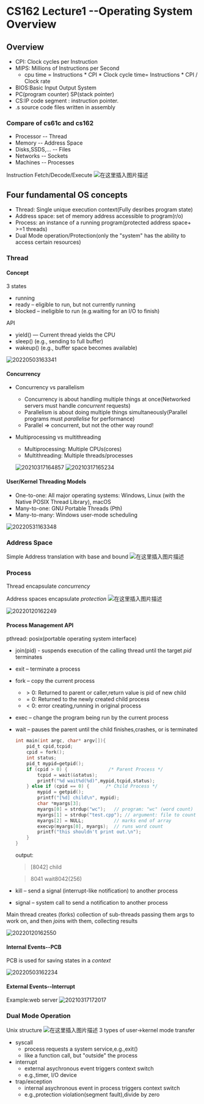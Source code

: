 # CS162 Lecture1 --Operating System Overview

## Overview

- CPI: Clock cycles per Instruction
- MIPS: Millions of Instructions per Second
	- cpu time = Instructions * CPI * Clock cycle time= Instructions * CPI / Clock rate
- BIOS:Basic Input Output System
- PC(program counter) SP(stack pointer)
- CS:IP code segment : instruction pointer.
- .s source code files written in assembly

### Compare of cs61c and cs162

- Processor -- Thread
-  Memory -- Address Space
- Disks,SSDS,... -- Files
- Networks -- Sockets
- Machines -- Processes

Instruction Fetch/Decode/Execute
![在这里插入图片描述](https://img-blog.csdnimg.cn/20210310160953285.png?x-oss-process=image/watermark,type_ZmFuZ3poZW5naGVpdGk,shadow_10,text_aHR0cHM6Ly9ibG9nLmNzZG4ubmV0L3FxXzM5MzgwMjMw,size_16,color_FFFFFF,t_70)

## Four fundamental OS concepts

- Thread: Single unique execution context(Fully desribes program state)
- Address space: set of memory address accessible to program(r/o)
- Process: an instance of a running program(protected address space+ >=1 threads)
- Dual Mode operation/Protection(only the "system" has the ability to access certain resources)

### Thread 

#### Concept

3 states
- running
- ready – eligible to run, but not currently running
- blocked – ineligible to run (e.g.waiting for an I/O to finish)

API

- yield() — Current thread yields the CPU
- sleep() (e.g., sending to full buffer)
- wakeup() (e.g., buffer space becomes available)

![20220503163341](https://raw.githubusercontent.com/zxc2012/image/main/20220503163341.png)

#### Concurrency

- Concurrency vs parallelism
	- Concurrency is about handling multiple things at once(Networked servers must handle *concurrent* requests)
	- Parallelism is about doing multiple things simultaneously(Parallel programs must *parallelise* for performance)
	- Parallel => concurrent, but not the other way round!

- Multiprocessing vs multithreading

	- Multiprocessing: Multiple CPUs(cores)
	- Multithreading: Multiple threads/processes

	![20210317164857](https://raw.githubusercontent.com/zxc2012/image/main/20210317164857.png)
	![20210317165234](https://raw.githubusercontent.com/zxc2012/image/main/20210317165234.png)

#### User/Kernel Threading Models

- One-to-one: All major operating systems: Windows, Linux (with the Native POSIX Thread Library), macOS
- Many-to-one: GNU Portable Threads (Pth)
- Many-to-many: Windows user-mode scheduling

![20220531163348](https://raw.githubusercontent.com/zxc2012/image/main/20220531163348.png)

### Address Space

Simple Address translation with base and bound
![在这里插入图片描述](https://img-blog.csdnimg.cn/20210310170644453.png?x-oss-process=image/watermark,type_ZmFuZ3poZW5naGVpdGk,shadow_10,text_aHR0cHM6Ly9ibG9nLmNzZG4ubmV0L3FxXzM5MzgwMjMw,size_16,color_FFFFFF,t_70)

### Process

Thread encapsulate *concurrency*

Address spaces encapsulate *protection*
![在这里插入图片描述](https://img-blog.csdnimg.cn/20210310171008806.png?x-oss-process=image/watermark,type_ZmFuZ3poZW5naGVpdGk,shadow_10,text_aHR0cHM6Ly9ibG9nLmNzZG4ubmV0L3FxXzM5MzgwMjMw,size_16,color_FFFFFF,t_70)

![20220120162249](https://raw.githubusercontent.com/zxc2012/image/main/20220120162249.png)

#### Process Management API

pthread: posix(portable operating system interface)
- join(pid) - suspends execution of the calling thread until the target *pid* terminates 
- exit – terminate a process
- fork – copy the current process
    - $>0$: Returned to parent or caller,return value is pid of new child
    - $=0$: Returned to the newly created child process
    - $<0$: error creating,running in original process
- exec – change the program being run by the current process
- wait –  pauses the parent until the child finishes,crashes, or is terminated
    ```c
    int main(int argc, char* argv[]){
        pid_t cpid,tcpid;
        cpid = fork();
        int status;
        pid_t mypid=getpid();
        if (cpid > 0) {               /* Parent Process */
            tcpid = wait(&status);
            printf("%d wait%d(%d)",mypid,tcpid,status);
        } else if (cpid == 0) {      /* Child Process */
            mypid = getpid();
            printf("[%d] child\n", mypid);
            char *myargs[3];
            myargs[0] = strdup("wc");   // program: "wc" (word count)
            myargs[1] = strdup("test.cpp"); // argument: file to count
            myargs[2] = NULL;           // marks end of array
            execvp(myargs[0], myargs);  // runs word count
            printf("this shouldn't print out.\n");
        }
    }
    ```
    output:

    > [8042] child

    > 8041 wait8042(256)
- kill – send a signal (interrupt-like notification) to another process
- signal – system call to send a notification to another process


Main thread creates (forks) collection of sub-threads passing them args to work on, and then *join*s with them, collecting results

![20220120162550](https://raw.githubusercontent.com/zxc2012/image/main/20220120162550.png)

#### Internal Events--PCB

PCB is used for saving states in a *context*

![20220503162234](https://raw.githubusercontent.com/zxc2012/image/main/20220503162234.png)

#### External Events--Interrupt

Example:web server
![20210317172017](https://raw.githubusercontent.com/zxc2012/image/main/20210317172017.png)


### Dual Mode Operation

Unix structure
![在这里插入图片描述](https://img-blog.csdnimg.cn/20210310171233609.png?x-oss-process=image/watermark,type_ZmFuZ3poZW5naGVpdGk,shadow_10,text_aHR0cHM6Ly9ibG9nLmNzZG4ubmV0L3FxXzM5MzgwMjMw,size_16,color_FFFFFF,t_70)
3 types of user$\rightarrow$kernel mode transfer

- syscall
	- process requests a system service,e.g.,exit()
	- like a function call, but "outside" the process
- interrupt
	- external asychronous event triggers context switch 
	- e.g.,timer, I/O device
- trap/exception
	- internal asychronous event in process triggers context switch
	- e.g.,protection violation(segment fault),divide by zero
